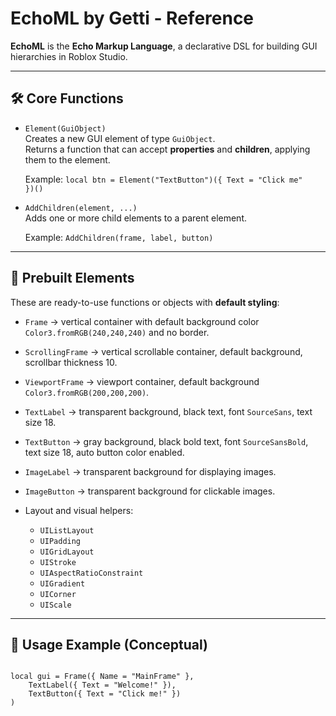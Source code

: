 # EchoML by Getti - Reference

**EchoML** is the **Echo Markup Language**, a declarative DSL for building GUI hierarchies in Roblox Studio.

---

## 🛠 Core Functions

- `Element(GuiObject)`  
  Creates a new GUI element of type `GuiObject`.  
  Returns a function that can accept **properties** and **children**, applying them to the element.  

  Example: <code>local btn = Element("TextButton")({ Text = "Click me" })()</code>

- `AddChildren(element, ...)`  
  Adds one or more child elements to a parent element.  

  Example: <code>AddChildren(frame, label, button)</code>

---

## 🔹 Prebuilt Elements

These are ready-to-use functions or objects with **default styling**:

- `Frame` → vertical container with default background color `Color3.fromRGB(240,240,240)` and no border.
- `ScrollingFrame` → vertical scrollable container, default background, scrollbar thickness 10.
- `ViewportFrame` → viewport container, default background `Color3.fromRGB(200,200,200)`.

- `TextLabel` → transparent background, black text, font `SourceSans`, text size 18.
- `TextButton` → gray background, black bold text, font `SourceSansBold`, text size 18, auto button color enabled.
- `ImageLabel` → transparent background for displaying images.
- `ImageButton` → transparent background for clickable images.

- Layout and visual helpers:
  - `UIListLayout`
  - `UIPadding`
  - `UIGridLayout`
  - `UIStroke`
  - `UIAspectRatioConstraint`
  - `UIGradient`
  - `UICorner`
  - `UIScale`

---

## 🔹 Usage Example (Conceptual)

<code>
local gui = Frame({ Name = "MainFrame" },
    TextLabel({ Text = "Welcome!" }),
    TextButton({ Text = "Click me!" })
)
</code>

